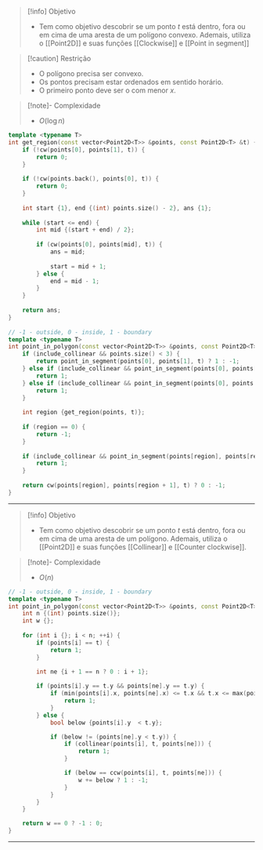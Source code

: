 > [!info] Objetivo
> - Tem como objetivo descobrir se um ponto $t$ está dentro, fora ou em cima de uma aresta de um polígono convexo. Ademais, utiliza o [[Point2D]] e suas funções [[Clockwise]] e [[Point in segment]]

> [!caution] Restrição
> - O polígono precisa ser convexo.
> - Os pontos precisam estar ordenados em sentido horário.
> - O primeiro ponto deve ser o com menor $x$.

> [!note]- Complexidade
> - $O(\log n)$

```cpp
template <typename T>
int get_region(const vector<Point2D<T>> &points, const Point2D<T> &t) {
    if (!cw(points[0], points[1], t)) {
        return 0;
    }
 
    if (!cw(points.back(), points[0], t)) {
        return 0;
    }
 
	int start {1}, end {(int) points.size() - 2}, ans {1};
 
	while (start <= end) {
		int mid {(start + end) / 2};
 
		if (cw(points[0], points[mid], t)) {
            ans = mid;
 
			start = mid + 1;
		} else {
			end = mid - 1;
		}
	}
 
	return ans;
}
 
// -1 - outside, 0 - inside, 1 - boundary
template <typename T>
int point_in_polygon(const vector<Point2D<T>> &points, const Point2D<T> &t, bool include_collinear = false) {
    if (include_collinear && points.size() < 3) {
        return point_in_segment(points[0], points[1], t) ? 1 : -1;
    } else if (include_collinear && point_in_segment(points[0], points[1], t)) {
        return 1;
    } else if (include_collinear && point_in_segment(points[0], points.back(), t)) {
        return 1;
    }
 
	int region {get_region(points, t)};
 
	if (region == 0) {
		return -1;
	}
 
    if (include_collinear && point_in_segment(points[region], points[region + 1], t)) {
        return 1;
    }
 
	return cw(points[region], points[region + 1], t) ? 0 : -1;
}
```

---

> [!info] Objetivo
> - Tem como objetivo descobrir se um ponto $t$ está dentro, fora ou em cima de uma aresta de um polígono. Ademais, utiliza o [[Point2D]] e suas funções [[Collinear]] e [[Counter clockwise]].

> [!note]- Complexidade
> - $O(n)$

```cpp
// -1 - outside, 0 - inside, 1 - boundary
template <typename T>
int point_in_polygon(const vector<Point2D<T>> &points, const Point2D<T> &t) {
    int n {(int) points.size()};
    int w {};
 
    for (int i {}; i < n; ++i) {
        if (points[i] == t) {
            return 1;
        }
 
        int ne {i + 1 == n ? 0 : i + 1};

        if (points[i].y == t.y && points[ne].y == t.y) {
            if (min(points[i].x, points[ne].x) <= t.x && t.x <= max(points[i].x, points[ne].x)) {
                return 1;
            }
        } else {
            bool below {points[i].y  < t.y};

            if (below != (points[ne].y < t.y)) {
                if (collinear(points[i], t, points[ne])) {
                    return 1;
                }

                if (below == ccw(points[i], t, points[ne])) {
                    w += below ? 1 : -1;
                }
            }
        }
    }

    return w == 0 ? -1 : 0;
}
```

---